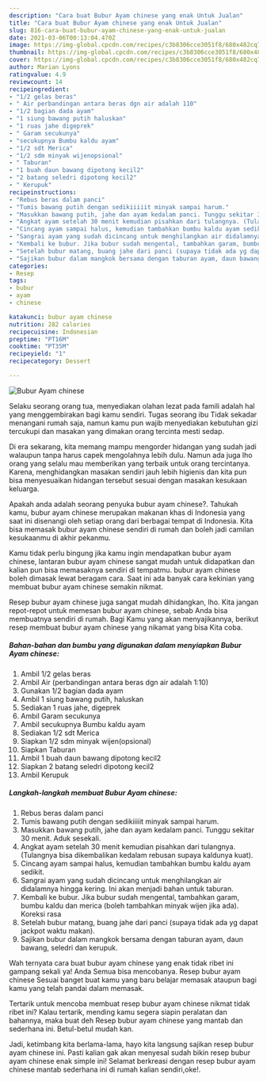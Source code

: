 ```yaml
---
description: "Cara buat Bubur Ayam chinese yang enak Untuk Jualan"
title: "Cara buat Bubur Ayam chinese yang enak Untuk Jualan"
slug: 816-cara-buat-bubur-ayam-chinese-yang-enak-untuk-jualan
date: 2021-03-06T00:13:04.470Z
image: https://img-global.cpcdn.com/recipes/c3b8306cce3051f8/680x482cq70/bubur-ayam-chinese-foto-resep-utama.jpg
thumbnail: https://img-global.cpcdn.com/recipes/c3b8306cce3051f8/680x482cq70/bubur-ayam-chinese-foto-resep-utama.jpg
cover: https://img-global.cpcdn.com/recipes/c3b8306cce3051f8/680x482cq70/bubur-ayam-chinese-foto-resep-utama.jpg
author: Marian Lyons
ratingvalue: 4.9
reviewcount: 14
recipeingredient:
- "1/2 gelas beras"
- " Air perbandingan antara beras dgn air adalah 110"
- "1/2 bagian dada ayam"
- "1 siung bawang putih haluskan"
- "1 ruas jahe digeprek"
- " Garam secukunya"
- "secukupnya Bumbu kaldu ayam"
- "1/2 sdt Merica"
- "1/2 sdm minyak wijenopsional"
- " Taburan"
- "1 buah daun bawang dipotong kecil2"
- "2 batang seledri dipotong kecil2"
- " Kerupuk"
recipeinstructions:
- "Rebus beras dalam panci"
- "Tumis bawang putih dengan sedikiiiiit minyak sampai harum."
- "Masukkan bawang putih, jahe dan ayam kedalam panci. Tunggu sekitar 30 menit. Aduk sesekali."
- "Angkat ayam setelah 30 menit kemudian pisahkan dari tulangnya. (Tulangnya bisa dikembalikan kedalam rebusan supaya kaldunya kuat)."
- "Cincang ayam sampai halus, kemudian tambahkan bumbu kaldu ayam sedikit."
- "Sangrai ayam yang sudah dicincang untuk menghilangkan air didalamnya hingga kering. Ini akan menjadi bahan untuk taburan."
- "Kembali ke bubur. Jika bubur sudah mengental, tambahkan garam, bumbu kaldu dan merica (boleh tambahkan minyak wijen jika ada). Koreksi rasa"
- "Setelah bubur matang, buang jahe dari panci (supaya tidak ada yg dapat jackpot waktu makan)."
- "Sajikan bubur dalam mangkok bersama dengan taburan ayam, daun bawang, seledri dan kerupuk."
categories:
- Resep
tags:
- bubur
- ayam
- chinese

katakunci: bubur ayam chinese 
nutrition: 282 calories
recipecuisine: Indonesian
preptime: "PT16M"
cooktime: "PT35M"
recipeyield: "1"
recipecategory: Dessert

---
```



![Bubur Ayam chinese](https://img-global.cpcdn.com/recipes/c3b8306cce3051f8/680x482cq70/bubur-ayam-chinese-foto-resep-utama.jpg)

Selaku seorang orang tua, menyediakan olahan lezat pada famili adalah hal yang menggembirakan bagi kamu sendiri. Tugas seorang ibu Tidak sekadar menangani rumah saja, namun kamu pun wajib menyediakan kebutuhan gizi tercukupi dan masakan yang dimakan orang tercinta mesti sedap.

Di era  sekarang, kita memang mampu mengorder hidangan yang sudah jadi walaupun tanpa harus capek mengolahnya lebih dulu. Namun ada juga lho orang yang selalu mau memberikan yang terbaik untuk orang tercintanya. Karena, menghidangkan masakan sendiri jauh lebih higienis dan kita pun bisa menyesuaikan hidangan tersebut sesuai dengan masakan kesukaan keluarga. 



Apakah anda adalah seorang penyuka bubur ayam chinese?. Tahukah kamu, bubur ayam chinese merupakan makanan khas di Indonesia yang saat ini disenangi oleh setiap orang dari berbagai tempat di Indonesia. Kita bisa memasak bubur ayam chinese sendiri di rumah dan boleh jadi camilan kesukaanmu di akhir pekanmu.

Kamu tidak perlu bingung jika kamu ingin mendapatkan bubur ayam chinese, lantaran bubur ayam chinese sangat mudah untuk didapatkan dan kalian pun bisa memasaknya sendiri di tempatmu. bubur ayam chinese boleh dimasak lewat beragam cara. Saat ini ada banyak cara kekinian yang membuat bubur ayam chinese semakin nikmat.

Resep bubur ayam chinese juga sangat mudah dihidangkan, lho. Kita jangan repot-repot untuk memesan bubur ayam chinese, sebab Anda bisa membuatnya sendiri di rumah. Bagi Kamu yang akan menyajikannya, berikut resep membuat bubur ayam chinese yang nikamat yang bisa Kita coba.

<!--inarticleads1-->

##### Bahan-bahan dan bumbu yang digunakan dalam menyiapkan Bubur Ayam chinese:

1. Ambil 1/2 gelas beras
1. Ambil  Air (perbandingan antara beras dgn air adalah 1:10)
1. Gunakan 1/2 bagian dada ayam
1. Ambil 1 siung bawang putih, haluskan
1. Sediakan 1 ruas jahe, digeprek
1. Ambil  Garam secukunya
1. Ambil secukupnya Bumbu kaldu ayam
1. Sediakan 1/2 sdt Merica
1. Siapkan 1/2 sdm minyak wijen(opsional)
1. Siapkan  Taburan
1. Ambil 1 buah daun bawang dipotong kecil2
1. Siapkan 2 batang seledri dipotong kecil2
1. Ambil  Kerupuk




<!--inarticleads2-->

##### Langkah-langkah membuat Bubur Ayam chinese:

1. Rebus beras dalam panci
1. Tumis bawang putih dengan sedikiiiiit minyak sampai harum.
1. Masukkan bawang putih, jahe dan ayam kedalam panci. Tunggu sekitar 30 menit. Aduk sesekali.
1. Angkat ayam setelah 30 menit kemudian pisahkan dari tulangnya. (Tulangnya bisa dikembalikan kedalam rebusan supaya kaldunya kuat).
1. Cincang ayam sampai halus, kemudian tambahkan bumbu kaldu ayam sedikit.
1. Sangrai ayam yang sudah dicincang untuk menghilangkan air didalamnya hingga kering. Ini akan menjadi bahan untuk taburan.
1. Kembali ke bubur. Jika bubur sudah mengental, tambahkan garam, bumbu kaldu dan merica (boleh tambahkan minyak wijen jika ada). Koreksi rasa
1. Setelah bubur matang, buang jahe dari panci (supaya tidak ada yg dapat jackpot waktu makan).
1. Sajikan bubur dalam mangkok bersama dengan taburan ayam, daun bawang, seledri dan kerupuk.




Wah ternyata cara buat bubur ayam chinese yang enak tidak ribet ini gampang sekali ya! Anda Semua bisa mencobanya. Resep bubur ayam chinese Sesuai banget buat kamu yang baru belajar memasak ataupun bagi kamu yang telah pandai dalam memasak.

Tertarik untuk mencoba membuat resep bubur ayam chinese nikmat tidak ribet ini? Kalau tertarik, mending kamu segera siapin peralatan dan bahannya, maka buat deh Resep bubur ayam chinese yang mantab dan sederhana ini. Betul-betul mudah kan. 

Jadi, ketimbang kita berlama-lama, hayo kita langsung sajikan resep bubur ayam chinese ini. Pasti kalian gak akan menyesal sudah bikin resep bubur ayam chinese enak simple ini! Selamat berkreasi dengan resep bubur ayam chinese mantab sederhana ini di rumah kalian sendiri,oke!.


